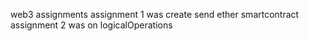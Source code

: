 web3 assignments
assignment 1 was create send ether smartcontract 
assignment 2 was on logicalOperations